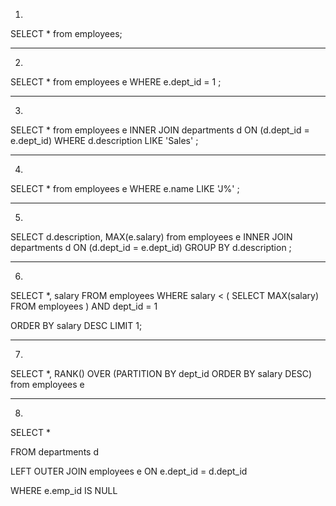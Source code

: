 1)

SELECT * from employees;


-------------------------
2)

SELECT * from employees e
WHERE e.dept_id = 1
;


-----------------
3)

SELECT * from employees e
INNER JOIN departments d ON (d.dept_id = e.dept_id)
WHERE d.description LIKE 'Sales'
;

------------------
4)

SELECT * from employees e
WHERE e.name LIKE 'J%'
;

-------------------
5)

SELECT d.description, MAX(e.salary) from employees e
INNER JOIN departments d ON (d.dept_id = e.dept_id)
GROUP BY d.description
;

---------------------
6)

SELECT *, salary
FROM employees
WHERE salary < (
		SELECT MAX(salary) FROM employees
) AND dept_id = 1

ORDER BY salary DESC
LIMIT 1;

-----------
7)

SELECT *, RANK() OVER (PARTITION BY dept_id ORDER BY salary DESC) from employees e

-----------
8)

SELECT *

 FROM departments d

 LEFT OUTER JOIN employees e ON e.dept_id = d.dept_id
 
 WHERE e.emp_id IS NULL


